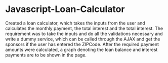 # Javascript-Loan-Calculator

Created a loan calculator, which takes the inputs from the user and calculates the monthly payment, the total interest and the total interest.
The requirement was to take the inputs and do all the validations necessary and write a dummy service, which can be called through the AJAX and get the sponsors if the user has entered the ZIPCode.
After the required payment amounts were calculated, a graph denoting the loan balance and interest payments are to be shown in the page.
